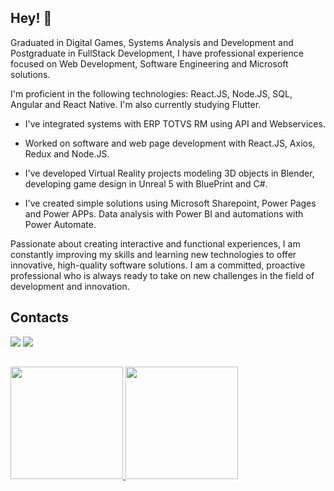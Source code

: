 ## Hey! 👋


Graduated in Digital Games, Systems Analysis and Development and Postgraduate in FullStack Development, I have professional experience focused on Web Development, Software Engineering and Microsoft solutions.

I'm proficient in the following technologies: React.JS, Node.JS, SQL, Angular and React Native. I'm also currently studying Flutter. 

- I've integrated systems with ERP TOTVS RM using API and Webservices. 

- Worked on software and web page development with React.JS, Axios, Redux and Node.JS. 

- I've developed Virtual Reality projects modeling 3D objects in Blender, developing game design in Unreal 5 with BluePrint and C#.

- I've created simple solutions using Microsoft Sharepoint, Power Pages and Power APPs. Data analysis with Power BI and automations with Power Automate.

Passionate about creating interactive and functional experiences, I am constantly improving my skills and learning new technologies to offer innovative, high-quality software solutions. I am a committed, proactive professional who is always ready to take on new challenges in the field of development and innovation.

## Contacts

<div>
<a href = "mailto:evellynsilvarafael@outlook.com.br"><img loading="lazy" src="https://img.shields.io/badge/Gmail-D14836?style=for-the-badge&logo=gmail&logoColor=white" target="_blank"></a>
<a href="https://www.linkedin.com/in/evellyn-rafael/" target="_blank"><img loading="lazy" src="https://img.shields.io/badge/-LinkedIn-%230077B5?style=for-the-badge&logo=linkedin&logoColor=white" target="_blank"></a>   
</div>

##
<div>
<a href="https://github.com/EvellynRafael">
<img loading="lazy" height="180em" src="https://github-readme-stats.vercel.app/api/top-langs/?username=EvellynRafael&layout=compact&langs_count=7&theme=dracula"/>
<img loading="lazy" height="180em" src="https://github-readme-stats.vercel.app/api?username=EvellynRafael&show_icons=true&theme=dracula&include_all_commits=true&count_private=true"/> 
</div>
                    




